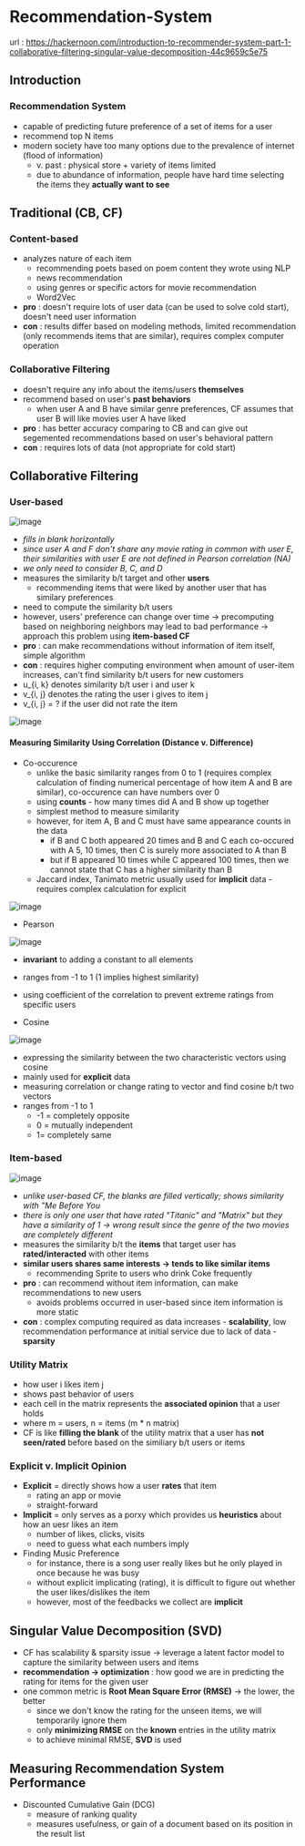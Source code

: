 # Recommendation-System
url : https://hackernoon.com/introduction-to-recommender-system-part-1-collaborative-filtering-singular-value-decomposition-44c9659c5e75
## Introduction
### Recommendation System
* capable of predicting future preference of a set of items for a user
* recommend top N items
* modern society have too many options due to the prevalence of internet (flood of information)
  * v. past : physical store + variety of items limited
  * due to abundance of information, people have hard time selecting the items they **actually want to see**
## Traditional (CB, CF)
### Content-based
* analyzes nature of each item 
  * recommending poets based on poem content they wrote using NLP
  * news recommendation
  * using genres or specific actors for movie recommendation
  * Word2Vec
* **pro** : doesn't require lots of user data (can be used to solve cold start), doesn't need user information
* **con** : results differ based on modeling methods, limited recommendation (only recommends items that are similar), requires complex computer operation
### Collaborative Filtering
* doesn't require any info about the items/users **themselves**
* recommend based on user's **past behaviors**
  * when user A and B have similar genre preferences, CF assumes that user B will like movies user A have liked
* **pro** : has better accuracy comparing to CB and can give out segemented recommendations based on user's behavioral pattern
* **con** : requires lots of data (not appropriate for cold start)
## Collaborative Filtering
### User-based

![image](https://user-images.githubusercontent.com/42960718/57466419-91ad1100-72bb-11e9-8f5a-3fdc0971182b.png)
* *fills in blank horizontally*
* *since user A and F don't share any movie rating in common with user E, their similarities with user E are not defined in Pearson correlation (NA)*
* *we only need to consider B, C, and D*
* measures the similarity b/t target and other **users**
  * recommending items that were liked by another user that has similary preferences
* need to  compute the similarity b/t users
* however, users' preference can change over time → precomputing based on neighboring neighbors may lead to bad performance → approach this problem using **item-based CF**
* **pro** : can make recommendations without information of item itself, simple algorithm
* **con** : requires higher computing environment when amount of user-item increases, can't find similarity b/t users for new customers
* u_{i, k} denotes similarity b/t user i and user k
* v_{i, j} denotes the rating the user i gives to item j
* v_{i, j} = ? if the user did not rate the item

![image](https://user-images.githubusercontent.com/42960718/57427965-30585400-7261-11e9-9903-83239e00d990.png)
    


#### Measuring Similarity Using Correlation (Distance v. Difference)
* Co-occurence
  * unlike the basic similarity ranges from 0 to 1 (requires complex calculation of finding numerical percentage of how item A and B are similar), co-occurence can have numbers over 0
  * using **counts** - how many times did A and B show up together
  * simplest method to measure similarity
  * however, for item A, B and C must have same appearance counts in the data
    * if B and C both appeared 20 times and B and C each co-occured with A 5, 10 times, then C is surely more associated to A than B
    * but if B appeared 10 times while C appeared 100 times, then we cannot state that C has a higher similarity than B
  * Jaccard index, Tanimato metric usually used for **implicit** data - requires complex calculation for explicit
  
  

![image](https://user-images.githubusercontent.com/42960718/57428768-cb066200-7264-11e9-867c-86db437aa40d.png)
* Pearson

![image](https://user-images.githubusercontent.com/42960718/57427983-49f99b80-7261-11e9-9e54-1e50b18121ff.png)
  * **invariant** to adding a constant to all elements
  * ranges from -1 to 1 (1 implies highest similarity)
  * using coefficient of the correlation to prevent extreme ratings from specific users 
  
* Cosine

![image](https://user-images.githubusercontent.com/42960718/57427997-5b42a800-7261-11e9-8864-90ab9387d77d.png)
  * expressing the similarity between the two characteristic vectors using cosine
  * mainly used for **explicit** data
  * measuring correlation or change rating to vector and find cosine b/t two vectors
  * ranges from -1 to 1
    * -1 = completely opposite
    * 0 = mutually independent
    * 1= completely same
### Item-based

![image](https://user-images.githubusercontent.com/42960718/57466419-91ad1100-72bb-11e9-8f5a-3fdc0971182b.png)
* *unlike user-based CF, the blanks are filled vertically; shows similarity with "Me Before You*
* *there is only one user that have rated "Titanic" and "Matrix" but they have a similarity of 1 → wrong result since the genre of the two movies are completely different*
* measures the similarity b/t the **items** that target user has **rated/interacted** with other items
* **similar users shares same interests → tends to like similar items**
  * recommending Sprite to users who drink Coke frequently
* **pro** : can recommend without item information, can make recommendations to new users
  * avoids problems occurred in user-based since item information is more static
* **con** : complex computing required as data increases - **scalability**, low recommendation performance at initial service due to lack of data - **sparsity**
### Utility Matrix
* how user i likes item j
* shows past behavior of users
* each cell in the matrix represents the **associated opinion** that a user holds
* where m = users, n = items (m * n matrix)
* CF is like **filling the blank** of the utility matrix that a user has **not seen/rated** before based on the similiary b/t users or items
### Explicit v. Implicit Opinion
* **Explicit** = directly shows how a user **rates** that item
  * rating an app or movie
  * straight-forward
* **Implicit** = only serves as a porxy which provides us **heuristics** about how an uesr likes an item
  * number of likes, clicks, visits
  * need to guess what each numbers imply
* Finding Music Preference
  * for instance, there is a song user really likes but he only played in once because he was busy
  * without explicit implicating (rating), it is difficult to figure out whether the user likes/dislikes the item
  * however, most of the feedbacks we collect are **implicit**
## Singular Value Decomposition (SVD)
* CF has scalability & sparsity issue → leverage a latent factor model to capture the similarity between users and items
* **recommendation → optimization** : how good we are in predicting the rating for items for the given user
* one common metric is **Root Mean Square Error (RMSE)** → the lower, the better
  * since we don't know the rating for the unseen items, we will temporarily ignore them
  * only **minimizing RMSE** on the **known** entries in the utility matrix
  * to achieve minimal RMSE, **SVD** is used
## Measuring Recommendation System Performance
* Discounted Cumulative Gain (DCG)
  * measure of ranking quality
  * measures usefulness, or gain of a document based on its position in the result list
  
  
  
   
  
  
